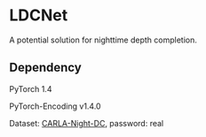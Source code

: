 # LDCNet
A potential solution for nighttime depth completion. 

## Dependency
PyTorch 1.4

PyTorch-Encoding v1.4.0

Dataset: [CARLA-Night-DC](https://pan.baidu.com/s/1hphimkVVyH5Wx1tOnq109Q), password: real
